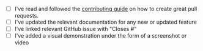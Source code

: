 <!-- Thanks so much for your PR, your contribution is appreciated! ❤️ -->

- [ ] I've read and followed the [contributing guide](https://github.com/mui/mui-toolpad/blob/master/CONTRIBUTING.md#sending-a-pull-request) on how to create great pull requests.
- [ ] I've updated the relevant documentation for any new or updated feature
- [ ] I've linked relevant GitHub issue with "Closes #<issue id>"
- [ ] I've added a visual demonstration under the form of a screenshot or video
